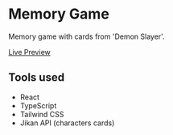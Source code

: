 # Memory Game

Memory game with cards from 'Demon Slayer'.

[Live Preview](https://memgame-theta.vercel.app/)

## Tools used

- React
- TypeScript
- Tailwind CSS
- Jikan API (characters cards)

